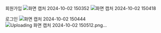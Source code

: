 회원가입
![화면 캡처 2024-10-02 150352](https://github.com/user-attachments/assets/34538581-9980-490d-aab9-8309aa969b52)
![화면 캡처 2024-10-02 150418](https://github.com/user-attachments/assets/0389e89d-cabc-4ff0-a5cf-ec10e61273bc)

로그인
![화면 캡처 2024-10-02 150444](https://github.com/user-attachments/assets/e69d22c5-f986-476c-931f-126f30914040)
![Uploading 화면 캡처 2024-10-02 150512.png…]()
